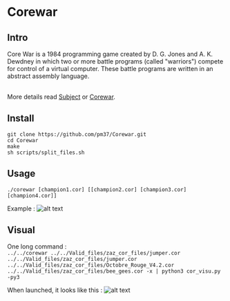 # Corewar

## Intro
Core War is a 1984 programming game created by D. G. Jones and A. K. Dewdney in which two or more battle programs (called "warriors") compete for control of a virtual computer. These battle programs are written in an abstract assembly language.</br></br>

[1]: https://github.com/pm37/Corewar/blob/master/readme/epitech_corewar_en.pdf "Subject PDF"
[2]: https://github.com/pm37/Corewar/blob/master/readme/Corewar.pdf "Corewar PDF"

More details read [Subject][1] or [Corewar][2].

## Install
```git clone https://github.com/pm37/Corewar.git```</br>
```cd Corewar```</br>
```make```</br>
```sh scripts/split_files.sh```</br>

## Usage
```./corewar [champion1.cor] [[champion2.cor] [champion3.cor] [champion4.cor]]```</br>

Example :
![alt text](https://github.com/pm37/Corewar/blob/master/readme/fight1.png)

## Visual
One long command :</br>
```../../corewar ../../Valid_files/zaz_cor_files/jumper.cor ../../Valid_files/zaz_cor_files/jumper.cor ../../Valid_files/zaz_cor_files/Octobre_Rouge_V4.2.cor ../../Valid_files/zaz_cor_files/bee_gees.cor -x | python3 cor_visu.py -py3```

When launched, it looks like this :
![alt text](https://github.com/pm37/Corewar/blob/master/readme/visual.gif)
